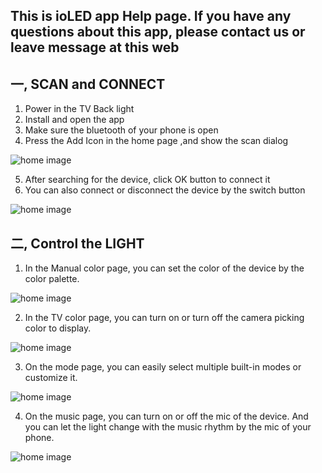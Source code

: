 ## This is ioLED app Help page. If you have any questions about this app, please contact us or leave message at this web ##

## 一, SCAN and CONNECT ##
  1. Power in the TV Back light
  2. Install and open the app
  3. Make sure the bluetooth of your phone is open
  4. Press the Add Icon in the home page ,and show the scan dialog
  
  ![home image](https://github.com/niteapps/ioled/blob/main/en1.jpg)
  
  5. After searching for the device, click OK button to connect it
  6. You can also connect or disconnect the device by the switch button
  
  ![home image](https://github.com/niteapps/ioled/blob/main/en2.jpg)

## 二, Control the LIGHT  ##
  1. In the Manual color page, you can set the color of the device by the color palette.
  
   ![home image](https://github.com/niteapps/ioled/blob/main/en3.jpg)
   
  2. In the TV color page, you can turn on or turn off the camera picking color to display.
  
   ![home image](https://github.com/niteapps/ioled/blob/main/en4.jpg)
   
  3. On the mode page, you can easily select multiple built-in modes or customize it.
  
   ![home image](https://github.com/niteapps/ioled/blob/main/en5.jpg)  
    
  4. On the music page, you can turn on or off the mic of the device. And you can let the light change with the music rhythm by the mic of your phone.
  
   ![home image](https://github.com/niteapps/ioled/blob/main/en6.jpg)

